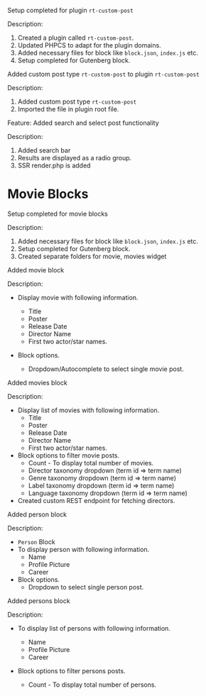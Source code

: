 
Setup completed for plugin `rt-custom-post`

Description:
1. Created a plugin called `rt-custom-post`.
2. Updated PHPCS to adapt for the plugin domains.
3. Added necessary files for block like `block.json`, `index.js` etc.
4. Setup completed for Gutenberg block.

Added custom post type `rt-custom-post` to plugin `rt-custom-post` 

Description:
1. Added custom post type `rt-custom-post`
2. Imported the file in plugin root file.

Feature: Added search and select post functionality

Description:
1. Added search bar
2. Results are displayed as a radio group.
3. SSR render.php is added



# Movie Blocks

Setup completed for movie blocks

Description:
1. Added necessary files for block like `block.json`, `index.js` etc.
2. Setup completed for Gutenberg block.
3. Created separate folders for movie, movies widget


Added movie block

Description:
- Display movie with following information.
    
    - Title
    - Poster
    - Release Date
    - Director Name
    - First two actor/star names.
- Block options.
    - Dropdown/Autocomplete to select single movie post.

Added movies block

Description:
- Display list of movies with following information.
    - Title
    - Poster
    - Release Date
    - Director Name
    - First two actor/star names.
- Block options to filter movie posts.
    - Count - To display total number of movies.
    - Director taxonomy dropdown (term id => term name)
    - Genre taxonomy dropdown (term id => term name)
    - Label taxonomy dropdown (term id => term name)
    - Language taxonomy dropdown (term id => term name)
- Created custom REST endpoint for fetching directors.

Added person block

Description:
- `Person` Block
- To display person with following information.
    - Name
    - Profile Picture
    - Career
- Block options.
    - Dropdown to select single person post.

Added persons block

Description:
- To display list of persons with following information.
    
    - Name
    - Profile Picture
    - Career
- Block options to filter persons posts.
    
    - Count - To display total number of persons.